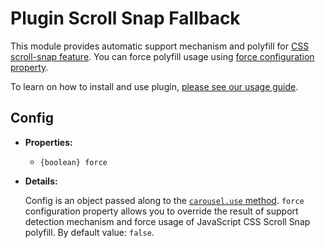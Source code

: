 # Plugin Scroll Snap Fallback

This module provides automatic support mechanism and polyfill for [CSS scroll-snap feature](https://developer.mozilla.org/en-US/docs/Web/CSS/CSS_Scroll_Snap). You can force polyfill usage using [force configuration property](#config).

To learn on how to install and use plugin, [please see our usage guide](../../guide/usage/#plugin-scroll-snap-fallback).

<!-- textlint-disable -->
## Config
<!-- textlint-enable -->

- **Properties:**

    - `{boolean} force`

- **Details:**

    Config is an object passed along to the [`carousel.use` method](./core/#carousel-use).
    `force` configuration property allows you to override the result of support detection mechanism and force usage of JavaScript CSS Scroll Snap polyfill. By default value: `false`.
